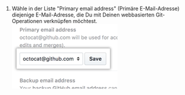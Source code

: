 1. Wähle in der Liste "Primary email address" (Primäre E-Mail-Adresse) diejenige E-Mail-Adresse, die Du mit Deinen webbasierten Git-Operationen verknüpfen möchtest. ![Auswahl für die primäre E-Mail-Adresse](/assets/images/help/settings/email_primary.png)
